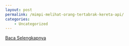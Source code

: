 ```yaml
---
layout: post
permalink: /mimpi-melihat-orang-tertabrak-kereta-api/
categories:
    - Uncategorized
---
```


[Baca Selengkapnya](/03)